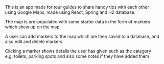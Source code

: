 This is an app made for tour guides to share handy tips with each other using Google Maps, made using React, Spring and H2 database.

The map is pre-populated with some starter data in the form of markers which show up on the map

A user can add markers to the map which are then saved to a database, and also edit and delete markers

Clicking a marker shows details the user has given such as the category e.g. toilets, parking spots and also some notes if they have added them
